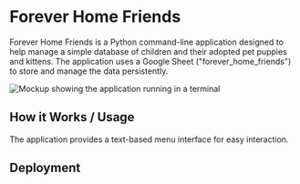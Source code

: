 # Forever Home Friends

Forever Home Friends is a Python command-line application designed to help manage a simple database of children and their adopted pet puppies and kittens. The application uses a Google Sheet ("forever_home_friends") to store and manage the data persistently.

![Mockup showing the application running in a terminal](placeholder_terminal_mockup.png)

## How it Works / Usage

The application provides a text-based menu interface for easy interaction.

## Deployment
